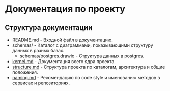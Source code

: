 # Документация по проекту

## Структура документации

- README.md - Входной файл в документацию.
- schemas/ - Каталог с диаграммами, показывающими структуру данных в разных базах.
    - schemas/postgres.drawio - Структура данных в postgres.
- [kernel.md](./kernel.md) - Документация всего ядра проекта.
- [structure.md](./structure.md) - Структура проекта по каталогам, архитектура и общие положения.
- [naming.md](./naming.md) - Рекомендацию по code style и именованию методов в сервисах и репозиториях.
